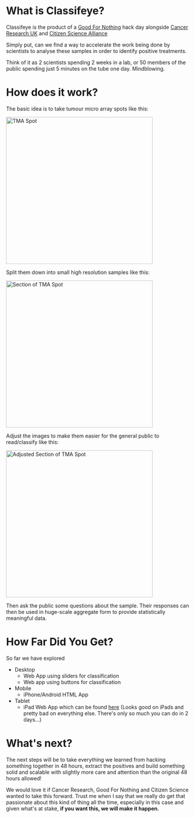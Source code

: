 What is Classifeye?
===================
Classifeye is the product of a [Good For Nothing](http://www.goodfornothing.com) hack day alongside [Cancer Research UK](http://www.cancerresearchuk.org/) and [Citizen Science Alliance](http://www.citizensciencealliance.org/)

Simply put, can we find a way to accelerate the work being done by scientists to analyse these samples in order to identify positive treatments.

Think of it as 2 scientists spending 2 weeks in a lab, or 50 members of the public spending just 5 minutes on the tube one day. Mindblowing.

How does it work?
=================

The basic idea is to take tumour micro array spots like this:

<img src="http://www.inspiredpixel.net/openlabs/lowres/ABC28_01_049_0_17_1.jpg" width="400px" title="TMA Spot" alt="TMA Spot"/>

Split them down into small high resolution samples like this:

<img src="http://www.inspiredpixel.net/openlabs/split/ABC28_01_049_0_17_1.split22.jpg" width="400px" title="Section of TMA Spot" alt="Section of TMA Spot"/>

Adjust the images to make them easier for the general public to read/classify like this:

<img src="http://www.inspiredpixel.net/openlabs/ABC28_01_049_0_17_1.jpg" width="400px" title="Adjusted Section of TMA Spot" alt="Adjusted Section of TMA Spot"/>

Then ask the public some questions about the sample. Their responses can then be used in huge-scale aggregate form to provide statistically meaningful data.

How Far Did You Get?
====================

So far we have explored

- Desktop
  - Web App using sliders for classification
  - Web app using buttons for classification
- Mobile
  - iPhone/Android HTML App
- Tablet
  - iPad Web App which can be found [here](http://www.bit.ly/classifeye) (Looks good on iPads and pretty bad on everything else. There's only so much you can do in 2 days...)

What's next?
============

The next steps will be to take everything we learned from hacking something together in 48 hours, extract the positives and build something solid and scalable with slightly more care and attention than the original 48 hours allowed!

We would love it if Cancer Research, Good For Nothing and Citizen Science wanted to take this forward. Trust me when I say that we really do get that passionate about this kind of thing all the time, especially in this case and given what's at stake, **if you want this, we will make it happen.**